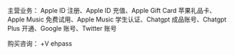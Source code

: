 主营业务： Apple ID 注册、Apple ID 充值、Apple Gift Card 苹果礼品卡、Apple Music 免费试用、Apple Music 学生认证、Chatgpt 成品账号、Chatgpt Plus 开通、Google 账号、Twitter 账号

购买咨询： +V ehpass
